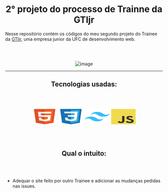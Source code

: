 <h1 align='center'> 2° projeto do processo de Trainne da GTIjr </h1>
Nesse repositório contém os códigos do meu segundo projeto do Trainee da <a href="https://gtijr.com.br/">GTIjr</a>, uma empresa junior da UFC de desenvolvimento web. 

<br><br>

<div align='center' width='100%'>
  
![image](https://github.com/Gustavonn07/GTI-Trainee-01/assets/84361085/fd190a3d-e5f6-44a7-9127-4b55bfc50633)
<br>
</div>

<hr>

<div align='center' width='100%'>

## Tecnologias usadas:
<br><br>
  
<img alt="Gustavo-HTML" height="50" width="80" src="https://raw.githubusercontent.com/devicons/devicon/master/icons/html5/html5-original.svg">
<img alt="Gustavo-CSS" height="50" width="80" src="https://raw.githubusercontent.com/devicons/devicon/master/icons/css3/css3-original.svg">
<img alt="Gustavo-TAILWINDCSS" height="50" width="80" src="https://raw.githubusercontent.com/devicons/devicon/master/icons/tailwindcss/tailwindcss-original.svg">
<img alt="Gustavo-JS" height="50" width="80" src="https://raw.githubusercontent.com/devicons/devicon/master/icons/javascript/javascript-original.svg">

<br><br>

</div>

<div align='center' width='100%'>

## Qual o intuito:

</div>
<br><br>

  - Adequar o site feito por outro Trainee e adicionar as mudanças pedidas nas issues.


